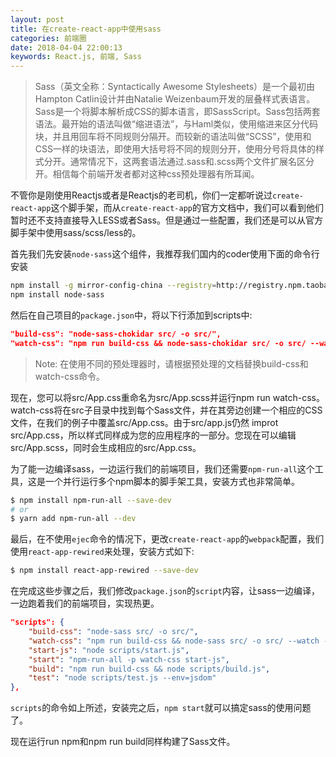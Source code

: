 ```yaml
---
layout: post
title: 在create-react-app中使用sass
categories: 前端圈
date: 2018-04-04 22:00:13
keywords: React.js, 前端, Sass
---
```


> Sass（英文全称：Syntactically Awesome Stylesheets）是一个最初由Hampton Catlin设计并由Natalie Weizenbaum开发的层叠样式表语言。Sass是一个将脚本解析成CSS的脚本语言，即SassScript。Sass包括两套语法。最开始的语法叫做“缩进语法”，与Haml类似，使用缩进来区分代码块，并且用回车将不同规则分隔开。而较新的语法叫做“SCSS”，使用和CSS一样的块语法，即使用大括号将不同的规则分开，使用分号将具体的样式分开。通常情况下，这两套语法通过.sass和.scss两个文件扩展名区分开。相信每个前端开发者都对这种css预处理器有所耳闻。

不管你是刚使用Reactjs或者是Reactjs的老司机，你们一定都听说过`create-react-app`这个脚手架，而从`create-react-app`的官方文档中，我们可以看到他们暂时还不支持直接导入LESS或者Sass。但是通过一些配置，我们还是可以从官方脚手架中使用sass/scss/less的。

<!--more-->

首先我们先安装`node-sass`这个组件，我推荐我们国内的coder使用下面的命令行安装

```bash
npm install -g mirror-config-china --registry=http://registry.npm.taobao.org
npm install node-sass
```

然后在自己项目的`package.json`中，将以下行添加到scripts中:

```json
"build-css": "node-sass-chokidar src/ -o src/",
"watch-css": "npm run build-css && node-sass-chokidar src/ -o src/ --watch --recursive",
```

> Note:  在使用不同的预处理器时，请根据预处理的文档替换build-css和watch-css命令。

现在，您可以将src/App.css重命名为src/App.scss并运行npm run watch-css。watch-css将在src子目录中找到每个Sass文件，并在其旁边创建一个相应的CSS文件，在我们的例子中覆盖src/App.css。由于src/app.js仍然 improt src/App.css，所以样式同样成为您的应用程序的一部分。您现在可以编辑src/App.scss，同时会生成相应的src/App.css。

为了能一边编译sass，一边运行我们的前端项目，我们还需要`npm-run-all`这个工具，这是一个并行运行多个npm脚本的脚手架工具，安装方式也非常简单。

```bash
$ npm install npm-run-all --save-dev
# or
$ yarn add npm-run-all --dev
```

最后，在不使用`ejec`命令的情况下，更改`create-react-app`的`webpack`配置，我们使用`react-app-rewired`来处理，安装方式如下:

```bash
$ npm install react-app-rewired --save-dev
```

在完成这些步骤之后，我们修改`package.json`的`script`内容，让sass一边编译，一边跑着我们的前端项目，实现热更。

```json
"scripts": {
	"build-css": "node-sass src/ -o src/",
	"watch-css": "npm run build-css && node-sass src/ -o src/ --watch --recursive",
	"start-js": "node scripts/start.js",
	"start": "npm-run-all -p watch-css start-js",
	"build": "npm run build-css && node scripts/build.js",
	"test": "node scripts/test.js --env=jsdom"
},
```

`scripts`的命令如上所述，安装完之后，`npm start`就可以搞定sass的使用问题了。

现在运行run npm和npm run build同样构建了Sass文件。
